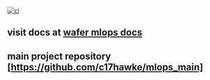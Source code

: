 [![ci](https://github.com/c17hawke/wafer_mlops_docs/actions/workflows/ci.yml/badge.svg?branch=main)](https://github.com/c17hawke/wafer_mlops_docs/actions/workflows/ci.yml)

## visit docs at [wafer mlops docs](https://c17hawke.github.io/wafer_mlops_docs/)

## main project repository [https://github.com/c17hawke/mlops_main]
